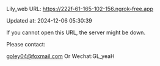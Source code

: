 Lily_web URL: https://222f-61-165-102-156.ngrok-free.app

Updated at: 2024-12-06 05:30:39

If you cannot open this URL, the server might be down.

Please contact: 

goley04@foxmail.com Or Wechat:GL_yeaH
